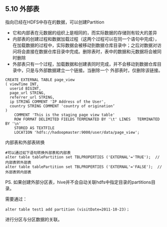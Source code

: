 ## 5.10 外部表

指向已经在HDFS中存在的数据，可以创建Partition

* 它和内部表在元数据的组织上是相同的，而实际数据的存储则有较大的差异
* 内部表的创建过程和数据加载过程（这两个过程可以在同一个语句中完成），在加载数据的过程中，实际数据会被移动到数据仓库目录中；之后对数据对访问将会直接在数据仓库目录中完成。删除表时，表中的数据和元数据将会被同时删除
* 外部表只有一个过程，加载数据和创建表同时完成，并不会移动到数据仓库目录中，只是与外部数据建立一个链接。当删除一个 外部表时，仅删除该链接。

```
CREATE EXTERNAL TABLE page_view
( viewTime INT,
  userid BIGINT,
  page_url STRING,  
  referrer_url STRING,                                                
  ip STRING COMMENT 'IP Address of the User',
  country STRING COMMENT 'country of origination‘
)
    COMMENT 'This is the staging page view table'
    ROW FORMAT DELIMITED FIELDS TERMINATED BY '\t' LINES   TERMINATED BY '\n'
    STORED AS TEXTFILE
    LOCATION 'hdfs://hadoopmaster:9000/user/data/page_view';
```

内部表和外部表转换

```
#可以通过如下语句转换外部表和内部表
alter table tablePartition set TBLPROPERTIES ('EXTERNAL'='TRUE');  //内部表转外部表
alter table tablePartition set TBLPROPERTIES ('EXTERNAL'='FALSE');  //外部表转内部表
```

PS. 如果创建外部分区表，hive并不会自动关联hdfs中指定目录的partitions目录。

需要通过：

```
alter table test1 add partition (visitDate=2011-10-23)；
```

进行分区与分区数据的关联。

